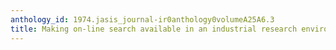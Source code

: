 ```yaml
---
anthology_id: 1974.jasis_journal-ir0anthology0volumeA25A6.3
title: Making on-line search available in an industrial research environment
---
```


